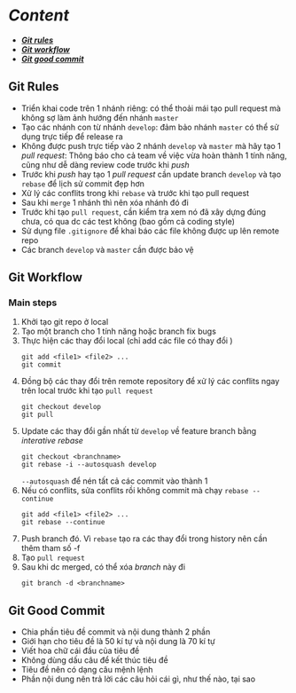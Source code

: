 # ***Content***
- [***Git rules***](#git-rules)
- [***Git workflow***](#git-workflow)
- [***Git good commit***](#git-good-commit)

## Git Rules
- Triển khai code trên 1 nhánh riêng: có thể thoải mái tạo pull request mà không sợ làm ảnh hướng đến nhánh `master`
- Tạo các nhánh con từ nhánh `develop`: đảm bảo nhánh `master` có thể sử dụng trực tiếp để release ra
- Không được push trực tiếp vào 2 nhánh `develop` và `master` mà hãy tạo 1 *pull request*: Thông báo cho cả team về việc vừa hoàn thành 1 tính năng, cũng như dễ dàng review code trước khi *push*
- Trước khi *push* hay tạo 1 *pull request* cần update branch `develop` và tạo `rebase` để lịch sử commit đẹp hơn
- Xử lý các conflits trong khi `rebase` và trước khi tạo pull request
- Sau khi `merge` 1 nhánh thì nên xóa nhánh đó đi
- Trước khi tạo `pull request`, cần kiểm tra xem nó đã xây dựng đúng chưa, có qua dc các test không (bao gồm cả coding style)
- Sử dụng file `.gitignore` để khai báo các file không được up lên remote repo
- Các branch `develop` và `master` cần được bảo vệ

## Git Workflow
### Main steps
1. Khởi tạo git repo ở local
2. Tạo một branch cho 1 tính năng hoặc branch fix bugs
3. Thực hiện các thay đổi local (chỉ add các file có thay đổi )
    ```
    git add <file1> <file2> ...
    git commit
    ```
4. Đồng bộ các thay đổi trên remote repository để xử lý các conflits ngay trên local trước khi tạo `pull request`
    ```
    git checkout develop
    git pull
    ```
5. Update các thay đổi gần nhất từ `develop` về feature branch bằng *interative rebase*
    ```
    git checkout <branchname>
    git rebase -i --autosquash develop
    ```
    `--autosquash` để nén tất cả các commit vào thành 1 
6. Nếu có conflits, sửa conflits rồi không commit mà chạy `rebase --continue`
    ```
    git add <file1> <file2> ...
    git rebase --continue
    ```
7. Push branch đó. Vì `rebase` tạo ra các thay đổi trong history nên cần thêm tham số -f
8. Tạo `pull request`
9. Sau khi dc merged, có thể xóa *branch* này đi
    ``` 
    git branch -d <branchname>
    ```
## Git Good Commit
- Chia phần tiêu đề commit và nội dung thành 2 phần
- Giới hạn cho tiêu đề là 50 kí tự và nội dung là 70 kí tự
- Viết hoa chữ cái đầu của tiêu đề
- Không dùng dấu câu để kết thúc tiêu đề
- Tiêu đề nên có dạng câu mệnh lệnh
- Phần nội dung nên trả lời các câu hỏi cái gì, như thế nào, tại sao